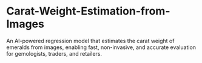 # Carat-Weight-Estimation-from-Images
An AI-powered regression model that estimates the carat weight of emeralds from images, enabling fast, non-invasive, and accurate evaluation for gemologists, traders, and retailers.
